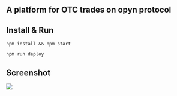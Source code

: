 ## A platform for OTC trades on opyn protocol

## Install & Run
```
npm install && npm start

npm run deploy
```

## Screenshot
![](https://i.imgur.com/OWX8DLU.png)
